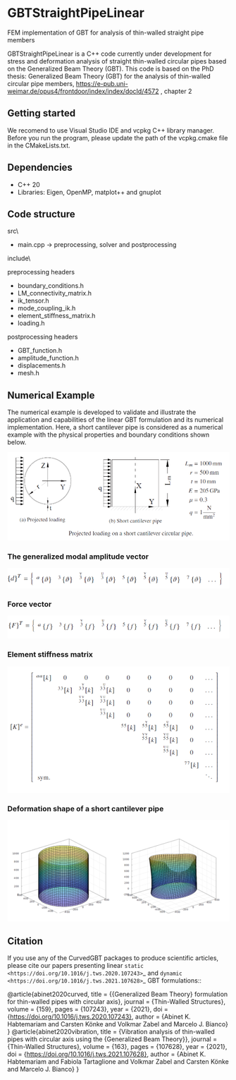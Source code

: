 # GBTStraightPipeLinear
FEM implementation of GBT for analysis of thin-walled straight pipe members 


GBTStraightPipeLinear is a C++ code currently under development for stress and deformation analysis of straight thin-walled circular pipes based on the Generalized Beam Theory (GBT). This code is based on the PhD thesis: Generalized Beam Theory (GBT) for the analysis of thin-walled circular pipe members, https://e-pub.uni-weimar.de/opus4/frontdoor/index/index/docId/4572 , chapter 2



## Getting started

We recomend to use Visual Studio IDE and vcpkg C++ library manager.  Before you run the program, please update the path of the vcpkg.cmake file in the CMakeLists.txt.


## Dependencies
 * C++ 20
 * Libraries: Eigen, OpenMP, matplot++ and gnuplot

## Code structure
 src\
 * main.cpp -> preprocessing, solver and postprocessing
 
 include\
 
 preprocessing headers 
 
 * boundary_conditions.h	
 * LM_connectivity_matrix.h
 * ik_tensor.h
 * mode_coupling_ik.h	
 * element_stiffness_matrix.h
 * loading.h	
 
 postprocessing headers
 
 * GBT_function.h	
 * amplitude_function.h	
 * displacements.h	
 * mesh.h
## Numerical Example
The numerical example is developed to validate and illustrate the application and capabilities of the linear GBT formulation and its numerical implementation. Here, a short cantilever pipe is considered as a numerical example with the physical properties and boundary conditions shown below.

![example](https://github.com/AbinetKH/GBTStraightPipeLinear/blob/master/doc/example.png)



### The generalized modal amplitude vector
![The generalized modal amplitude vector](https://github.com/AbinetKH/GBTStraightPipeLinear/blob/master/doc/dispVector.png)

### Force vector
![Force vector](https://github.com/AbinetKH/GBTStraightPipeLinear/blob/master/doc/externalForceVector.png)

### Element stiffness matrix
![Element stiffness matrix](https://github.com/AbinetKH/GBTStraightPipeLinear/blob/master/doc/stiffnessmatrix.png)

### Deformation shape of a short cantilever pipe
![Deformation shape of a short cantilever pipe](https://github.com/AbinetKH/GBTStraightPipeLinear/blob/master/doc/plot.png)

Citation
--------

If you use any of the CurvedGBT packages to produce scientific articles, please cite our papers presenting linear `static <https://doi.org/10.1016/j.tws.2020.107243>`_ and `dynamic <https://doi.org/10.1016/j.tws.2021.107628>`_ GBT formulations::

 @article{abinet2020curved,
 title = {{Generalized Beam Theory} formulation for thin-walled pipes with circular axis},
 journal = {Thin-Walled Structures},
 volume = {159},
 pages = {107243},
 year = {2021},
 doi = {https://doi.org/10.1016/j.tws.2020.107243},
 author = {Abinet K. Habtemariam and Carsten Könke and Volkmar Zabel and Marcelo J. Bianco}
 }
 @article{abinet2020vibration,
 title = {Vibration analysis of thin-walled pipes with circular axis using the {Generalized Beam Theory}},
 journal = {Thin-Walled Structures},
 volume = {163},
 pages = {107628},
 year = {2021},
 doi = {https://doi.org/10.1016/j.tws.2021.107628},
 author = {Abinet K. Habtemariam and Fabiola Tartaglione and Volkmar Zabel and Carsten Könke and Marcelo J. Bianco}
 }
 
